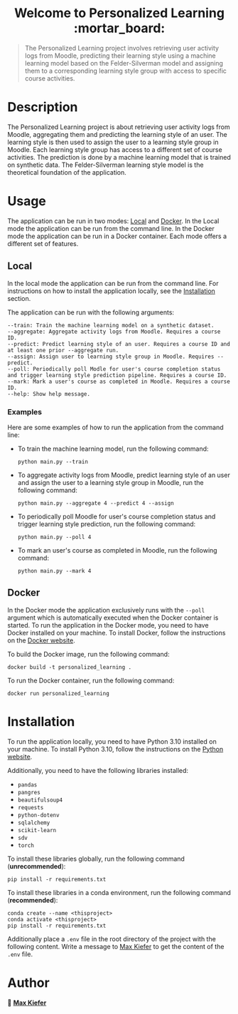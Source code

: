 <h1 align="center">Welcome to Personalized Learning :mortar_board:</h1>

> The Personalized Learning project involves retrieving user activity logs from Moodle, predicting their learning style using a machine learning model based on the Felder-Silverman model and assigning them to a corresponding learning style group with access to specific course activities.
  
# Description

The Personalized Learning project is about retrieving user activity logs from Moodle, aggregating them and predicting the learning style of an user. The learning style is then used to assign the user to a learning style group in Moodle. Each learning style group has access to a different set of course activities. The prediction is done by a machine learning model that is trained on synthetic data. The Felder-Silverman learning style model is the theoretical foundation of the application.

# Usage

The application can be run in two modes: [Local](#local) and [Docker](#docker). In the Local mode the application can be run from the command line. In the Docker mode the application can be run in a Docker container. Each mode offers a different set of features.

## Local

In the local mode the application can be run from the command line. For instructions on how to install the application locally, see the [Installation](#installation) section. 

The application can be run with the following arguments:   
```
--train: Train the machine learning model on a synthetic dataset.
--aggregate: Aggregate activity logs from Moodle. Requires a course ID.
--predict: Predict learning style of an user. Requires a course ID and at least one prior --aggregate run.
--assign: Assign user to learning style group in Moodle. Requires --predict.
--poll: Periodically poll Modle for user's course completion status and trigger learning style prediction pipeline. Requires a course ID.
--mark: Mark a user's course as completed in Moodle. Requires a course ID.
--help: Show help message.
```

### Examples

Here are some examples of how to run the application from the command line:

* To train the machine learning model, run the following command:
    ```
    python main.py --train
    ```

* To aggregate activity logs from Moodle, predict learning style of an user and assign the user to a learning style group in Moodle, run the following command:
    ``` 
    python main.py --aggregate 4 --predict 4 --assign
    ```

* To periodically poll Moodle for user's course completion status and trigger learning style prediction, run the following command:
    ```
    python main.py --poll 4
    ```

* To mark an user's course as completed in Moodle, run the following command:
    ```
    python main.py --mark 4
    ```

## Docker

In the Docker mode the application exclusively runs with the `--poll` argument which is automatically executed when the Docker container is started. To run the application in the Docker mode, you need to have Docker installed on your machine. To install Docker, follow the instructions on the [Docker website](https://docs.docker.com/get-docker/).

To build the Docker image, run the following command:
```
docker build -t personalized_learning .
```

To run the Docker container, run the following command:
```
docker run personalized_learning
```


# Installation

To run the application locally, you need to have Python 3.10 installed on your machine. To install Python 3.10, follow the instructions on the [Python website](https://www.python.org/downloads/).

Additionally, you need to have the following libraries installed:

- `pandas`
- `pangres`
- `beautifulsoup4`
- `requests`
- `python-dotenv`
- `sqlalchemy`
- `scikit-learn`
- `sdv`
- `torch`

To install these libraries globally, run the following command (**unrecommended**):

```
pip install -r requirements.txt
```

To install these libraries in a conda environment, run the following command (**recommended**):

```
conda create --name <thisproject>
conda activate <thisproject>
pip install -r requirements.txt
```

Additionally place a `.env` file in the root directory of the project with the following content. Write a message to [Max Kiefer](https://github.com/Maxkie1) to get the content of the `.env` file.

# Author

:bust_in_silhouette: **[Max Kiefer](https://github.com/Maxkie1)**